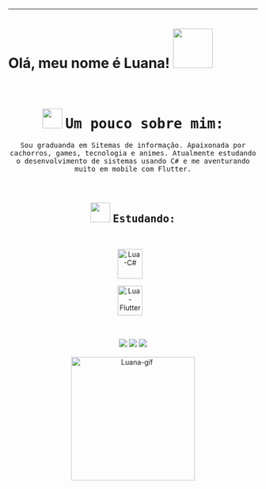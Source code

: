 <hr>
<h1> Olá, meu nome é Luana! <img src="https://media.giphy.com/media/v1.Y2lkPTc5MGI3NjExZXFrdTEzYjk5dHc4OW51a3VlYzExajl6MWp4NHMzc3owMHUxdGpzZiZlcD12MV9pbnRlcm5hbF9naWZfYnlfaWQmY3Q9cw/10a8AOSeP6Rqfu/giphy.gif" width="80px"></h1>

<br>

<div align="center">

 # <img src="https://media.giphy.com/media/v1.Y2lkPTc5MGI3NjExdjlmNzN2OGQzMGppaTNuNmZqdDlzYW5nbDd4MWx5eHkycTI5eGRtZyZlcD12MV9pbnRlcm5hbF9naWZfYnlfaWQmY3Q9cw/6bXd6ZTYpZWrC/giphy.gif" height="40px" width="40px"> <samp>Um pouco sobre mim:</samp>

</div>
 
<p align=center><samp> Sou graduanda em Sitemas de informação. Apaixonada por cachorros, games, tecnologia e animes. Atualmente estudando o desenvolvimento de sistemas usando C# e me aventurando muito em mobile com Flutter.</p></samp>  

<br>

<div align="center">
 
 
## <img src="https://media.giphy.com/media/v1.Y2lkPTc5MGI3NjExbjlwbmJjcWQzeXppeGNkOGtsZDVqanh2Nmd2djhja3p6bmoydzl6ayZlcD12MV9pbnRlcm5hbF9naWZfYnlfaWQmY3Q9cw/EGNi09y1CXeyA/giphy.gif" height="40px" width="40px"> <samp>Estudando: </samp>
 
<div style="display: inline_block"><br>
  
 <img align="center" alt="Lua-C#" height="60" width="50" src="https://cdn.jsdelivr.net/gh/devicons/devicon@latest/icons/csharp/csharp-original.svg">&nbsp;&nbsp;&nbsp; 

<img align="center" alt="Lua-Flutter" height="60" width="50" src="https://cdn.jsdelivr.net/gh/devicons/devicon@latest/icons/flutter/flutter-original.svg">&nbsp;&nbsp;&nbsp;
          
          
        
</div>
 
 
<br>
 
<div align="center">
 
</div> 

<br>
 
 <div align="center">
  <a href="https://instagram.com/luanablucas" target="_blank"><img src="https://img.shields.io/badge/-Instagram-%23E4405F?style=for-the-badge&logo=instagram&logoColor=white" target="_blank"></a>
<a href = "mailto:contatoluanalucas@gmail.com"><img src="https://img.shields.io/badge/-Gmail-%23333?style=for-the-badge&logo=gmail&logoColor=white" target="_blank"></a>
  <a href="https://www.linkedin.com/in/luana-lucas-b7395a236/" target="_blank"><img src="https://img.shields.io/badge/-LinkedIn-%230077B5?style=for-the-badge&logo=linkedin&logoColor=white" target="_blank"></a> 
 
 </div>  
 
 
<br>
 
<img align="center" alt="Luana-gif" height="250" width="250" src="https://media.giphy.com/media/v1.Y2lkPTc5MGI3NjExcHkybHhjMTdvazU1YmFjYWM4Y2oyamJlcTMxcTZpNXMxZWJlN2h4cyZlcD12MV9pbnRlcm5hbF9naWZfYnlfaWQmY3Q9Zw/Ks1IKLpcFMMWF0hiAj/giphy.gif">
